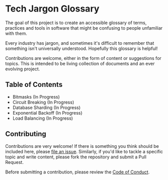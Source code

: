 # Tech Jargon Glossary

The goal of this project is to create an accessible glossary of terms, practices and tools in software that might be confusing to people unfamiliar with them. 

Every industry has jargon, and sometimes it's difficult to remember that something isn't universally understood. Hopefully this glossary is helpful! 

Contributions are welcome, either in the form of content or suggestions for topics. This is intended to be living collection of documents and an ever evolving project.

## Table of Contents

- Bitmasks (In Progress)
- Circuit Breaking (In Progress)
- Database Sharding (In Progress)
- Exponential Backoff (In Progress)
- Load Balancing (In Progress)

## Contributing

Contributions are very welcome! If there is something you think should be included here, please [file an issue](https://github.com/paulosman/tech-jargon-glossary/issues). Similarly, if you'd like to tackle a specific topic and write content, please fork the repository and submit a Pull Request.

Before submitting a contribution, please review the [Code of Conduct](https://github.com/paulosman/tech-jargon-glossary/blob/main/CODE_OF_CONDUCT.md).
